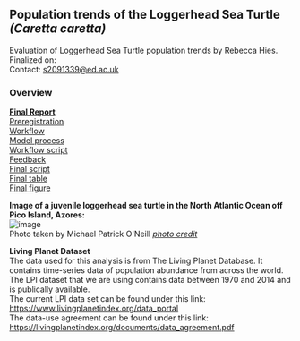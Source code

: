 ## Population trends of the Loggerhead Sea Turtle *(Caretta caretta)*

Evaluation of Loggerhead Sea Turtle population trends by Rebecca Hies.    
Finalized on:    
Contact: s2091339@ed.ac.uk    

### Overview   
**[Final Report](/results/final_results.md)**    
[Preregistration](/preregistration/preregistration_sea_turtle.md)    
[Workflow](/process/workflow.pdf)   
[Model process](/process/issues.md)    
[Workflow script](/script/challenge3_starter_script.R)   
[Feedback](/process/feedback.md)    
[Final script](/script/final_script_RH.R)    
[Final table](/results/table_mod5.png)   
[Final figure](/figures/countries_model.png)   


**Image of a juvenile loggerhead sea turtle in the North Atlantic Ocean off Pico Island, Azores:**   
![image](https://user-images.githubusercontent.com/114161047/202769401-26e46953-161b-4818-bcc6-6035e1a333b6.png)   
Photo taken by Michael Patrick O'Neill [*photo credit*](https://www.seaturtlestatus.org/articles/2019/1/31/atlantic-loggerheads-why-isnt-the-best-understood-sea-turtle-recovering)    


**Living Planet Dataset**   
The data used for this analysis is from The Living Planet Database. It contains time-series data of population abundance from across the world. The LPI dataset that we are using contains data between 1970 and 2014 and is publically available.   
The current LPI data set can be found under this link: https://www.livingplanetindex.org/data_portal   
The data-use agreement can be found under this link: https://livingplanetindex.org/documents/data_agreement.pdf
